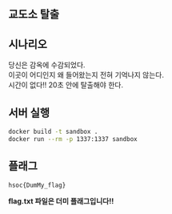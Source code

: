 ## 교도소 탈출

## 시나리오
당신은 감옥에 수감되었다.  
이곳이 어디인지 왜 들어왔는지 전혀 기억나지 않는다.  
시간이 없다!! 20초 안에 탈출해야 한다.  

## 서버 실행
```bash
docker build -t sandbox .
docker run --rm -p 1337:1337 sandbox
```

## 플래그
```
hsoc{DumMy_flag}
```
**flag.txt 파일은 더미 플래그입니다!!**
